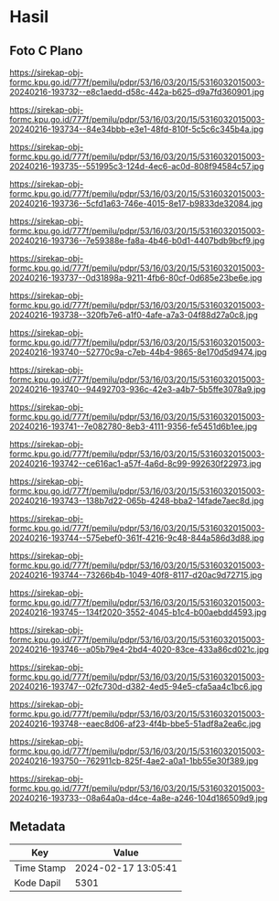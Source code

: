 # Hasil

## Foto C Plano

https://sirekap-obj-formc.kpu.go.id/777f/pemilu/pdpr/53/16/03/20/15/5316032015003-20240216-193732--e8c1aedd-d58c-442a-b625-d9a7fd360901.jpg

https://sirekap-obj-formc.kpu.go.id/777f/pemilu/pdpr/53/16/03/20/15/5316032015003-20240216-193734--84e34bbb-e3e1-48fd-810f-5c5c6c345b4a.jpg

https://sirekap-obj-formc.kpu.go.id/777f/pemilu/pdpr/53/16/03/20/15/5316032015003-20240216-193735--551995c3-124d-4ec6-ac0d-808f94584c57.jpg

https://sirekap-obj-formc.kpu.go.id/777f/pemilu/pdpr/53/16/03/20/15/5316032015003-20240216-193736--5cfd1a63-746e-4015-8e17-b9833de32084.jpg

https://sirekap-obj-formc.kpu.go.id/777f/pemilu/pdpr/53/16/03/20/15/5316032015003-20240216-193736--7e59388e-fa8a-4b46-b0d1-4407bdb9bcf9.jpg

https://sirekap-obj-formc.kpu.go.id/777f/pemilu/pdpr/53/16/03/20/15/5316032015003-20240216-193737--0d31898a-9211-4fb6-80cf-0d685e23be6e.jpg

https://sirekap-obj-formc.kpu.go.id/777f/pemilu/pdpr/53/16/03/20/15/5316032015003-20240216-193738--320fb7e6-a1f0-4afe-a7a3-04f88d27a0c8.jpg

https://sirekap-obj-formc.kpu.go.id/777f/pemilu/pdpr/53/16/03/20/15/5316032015003-20240216-193740--52770c9a-c7eb-44b4-9865-8e170d5d9474.jpg

https://sirekap-obj-formc.kpu.go.id/777f/pemilu/pdpr/53/16/03/20/15/5316032015003-20240216-193740--94492703-936c-42e3-a4b7-5b5ffe3078a9.jpg

https://sirekap-obj-formc.kpu.go.id/777f/pemilu/pdpr/53/16/03/20/15/5316032015003-20240216-193741--7e082780-8eb3-4111-9356-fe5451d6b1ee.jpg

https://sirekap-obj-formc.kpu.go.id/777f/pemilu/pdpr/53/16/03/20/15/5316032015003-20240216-193742--ce616ac1-a57f-4a6d-8c99-992630f22973.jpg

https://sirekap-obj-formc.kpu.go.id/777f/pemilu/pdpr/53/16/03/20/15/5316032015003-20240216-193743--138b7d22-065b-4248-bba2-14fade7aec8d.jpg

https://sirekap-obj-formc.kpu.go.id/777f/pemilu/pdpr/53/16/03/20/15/5316032015003-20240216-193744--575ebef0-361f-4216-9c48-844a586d3d88.jpg

https://sirekap-obj-formc.kpu.go.id/777f/pemilu/pdpr/53/16/03/20/15/5316032015003-20240216-193744--73266b4b-1049-40f8-8117-d20ac9d72715.jpg

https://sirekap-obj-formc.kpu.go.id/777f/pemilu/pdpr/53/16/03/20/15/5316032015003-20240216-193745--134f2020-3552-4045-b1c4-b00aebdd4593.jpg

https://sirekap-obj-formc.kpu.go.id/777f/pemilu/pdpr/53/16/03/20/15/5316032015003-20240216-193746--a05b79e4-2bd4-4020-83ce-433a86cd021c.jpg

https://sirekap-obj-formc.kpu.go.id/777f/pemilu/pdpr/53/16/03/20/15/5316032015003-20240216-193747--02fc730d-d382-4ed5-94e5-cfa5aa4c1bc6.jpg

https://sirekap-obj-formc.kpu.go.id/777f/pemilu/pdpr/53/16/03/20/15/5316032015003-20240216-193748--eaec8d06-af23-4f4b-bbe5-51adf8a2ea6c.jpg

https://sirekap-obj-formc.kpu.go.id/777f/pemilu/pdpr/53/16/03/20/15/5316032015003-20240216-193750--762911cb-825f-4ae2-a0a1-1bb55e30f389.jpg

https://sirekap-obj-formc.kpu.go.id/777f/pemilu/pdpr/53/16/03/20/15/5316032015003-20240216-193733--08a64a0a-d4ce-4a8e-a246-104d186509d9.jpg


## Metadata

| Key        | Value               |
| ---------- | ------------------- |
| Time Stamp | 2024-02-17 13:05:41 |
| Kode Dapil | 5301                |



